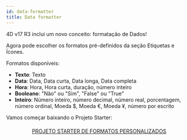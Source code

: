 ```yaml
---
id: data-formatter
title: Data formatter
---
```


4D v17 R3 inclui um novo conceito: formatação de Dados!

Agora pode escolher os formatos pré-definidos da seção Etiquetas e Ícones.<div class = "tips"> 

Formatos disponíveis:

* **Texto**: Texto
* **Data**: Data, Data curta, Data longa, Data completa
* **Hora**: Hora, Hora curta, duração, número inteiro
* **Booleano**: "Não" ou "Sim", "False" ou "True"
* **Inteiro**: Número inteiro, número decimal, número real, porcentagem, número ordinal, Moeda $, Moeda €, Moeda ¥, número por escrito</div> 

Vamos começar baixando o Projeto Starter:

<div style="text-align: center; margin-top: 20px">
  <p>
    

<a class="button"
href="../assets/en/data-formatter/BankingApp.zip">PROJETO STARTER DE FORMATOS PERSONALIZADOS</a>

  </p>
</div>